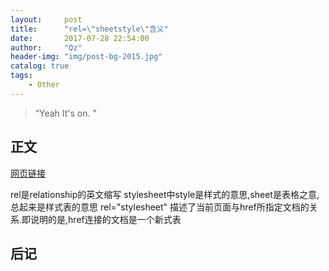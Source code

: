 ```yaml
---
layout:     post
title:      "rel=\"sheetstyle\"含义"
date:       2017-07-28 22:54:00
author:     "Qz"
header-img: "img/post-bg-2015.jpg"
catalog: true
tags:
    - Other
---
```


> “Yeah It's on. ”


## 正文
[网页链接](http://blog.csdn.net/dongfengkuayue/article/details/52513011)

rel是relationship的英文缩写
stylesheet中style是样式的意思,sheet是表格之意,总起来是样式表的意思
rel="stylesheet" 描述了当前页面与href所指定文档的关系.即说明的是,href连接的文档是一个新式表

## 后记


